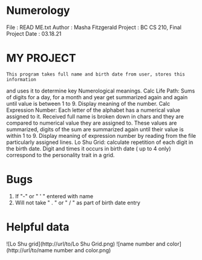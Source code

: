 # Numerology
File	: READ ME.txt
Author	: Masha Fitzgerald
Project	: BC CS 210, Final Project
Date	: 03.18.21

# MY PROJECT

    This program takes full name and birth date from user, stores this information 
and uses it to determine key Numerological meanings. 
    Calc Life Path: Sums of digits for a day, for a month and year get summarized 
again and again until value is between 1 to 9. Display meaning of the number.
    Calc Expression Number: Each letter of the alphabet has a numerical value assigned to it. 
Received full name is broken down in chars and they are compared to numerical value 
they are assigned to. These values are summarized, digits of the sum are summarized 
again until their value is within 1 to 9. Display meaning of expression number by reading 
from the file particularly assigned lines.
    Lo Shu Grid: calculate repetition of each digit in the birth date. Digit and times it occurs 
in birth date ( up to 4 only) correspond to the personality trait in a grid. 

# Bugs
1. If  "-" or " ' " entered with name
2. Will not take " . " or " / " as part of birth date entry

# Helpful data
![Lo Shu grid](http://url/to/Lo Shu Grid.png)
![name number and color](http://url/to/name number and color.png)

